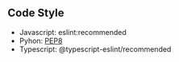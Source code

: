 ## Code Style
* Javascript: eslint:recommended
* Pyhon: [PEP8](https://www.python.org/dev/peps/pep-0008/)
* Typescript: @typescript-eslint/recommended
